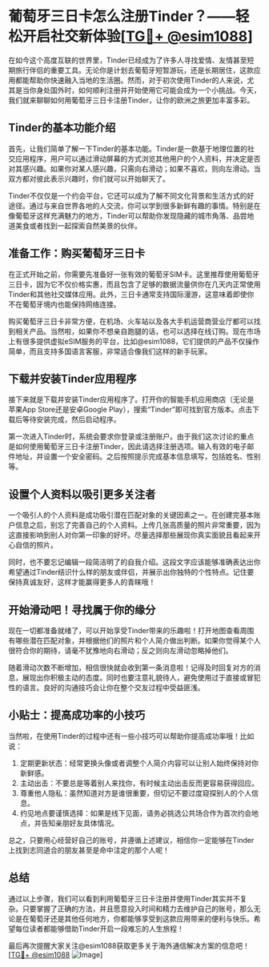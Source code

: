 # 葡萄牙三日卡怎么注册Tinder？——轻松开启社交新体验[[TG💪+ @esim1088](https://t.me/s/esim1088)]

在如今这个高度互联的世界里，Tinder已经成为了许多人寻找爱情、友情甚至短期旅行伴侣的重要工具。无论你是计划去葡萄牙短暂游玩，还是长期居住，这款应用都能帮助你快速融入当地的生活圈。然而，对于初次使用Tinder的人来说，尤其是当你身处国外时，如何顺利注册并开始使用它可能会成为一个小挑战。今天，我们就来聊聊如何用葡萄牙三日卡注册Tinder，让你的欧洲之旅更加丰富多彩。

## Tinder的基本功能介绍

首先，让我们简单了解一下Tinder的基本功能。Tinder是一款基于地理位置的社交应用程序，用户可以通过滑动屏幕的方式浏览其他用户的个人资料，并决定是否对其感兴趣。如果你对某人感兴趣，只需向右滑动；如果不喜欢，则向左滑动。当双方都对彼此表示兴趣时，你们就可以开始聊天了。

Tinder不仅仅是一个约会平台，它还可以成为了解不同文化背景和生活方式的好途径。通过与来自世界各地的人交流，你可以学到很多新鲜有趣的事情。特别是在像葡萄牙这样充满魅力的地方，Tinder可以帮助你发现隐藏的城市角落、品尝地道美食或者找到一起探索自然美景的伙伴。

## 准备工作：购买葡萄牙三日卡

在正式开始之前，你需要先准备好一张有效的葡萄牙SIM卡。这里推荐使用葡萄牙三日卡，因为它不仅价格实惠，而且包含了足够的数据流量供你在几天内正常使用Tinder和其他社交媒体应用。此外，三日卡通常支持国际漫游，这意味着即使你不在葡萄牙境内也能保持网络连接。

购买葡萄牙三日卡非常方便，在机场、火车站以及各大手机运营商营业厅都可以找到相关产品。当然啦，如果你不想亲自跑腿的话，也可以选择在线订购。现在市场上有很多提供虚拟eSIM服务的平台，比如@esim1088，它们提供的产品不仅操作简单，而且支持多国语言客服，非常适合像我们这样的新手玩家。

## 下载并安装Tinder应用程序

接下来就是下载并安装Tinder应用程序了。打开你的智能手机应用商店（无论是苹果App Store还是安卓Google Play），搜索“Tinder”即可找到官方版本。点击下载后等待安装完成，然后启动程序。

第一次进入Tinder时，系统会要求你登录或注册账户。由于我们这次讨论的重点是如何使用葡萄牙三日卡注册Tinder，因此请选择注册选项。输入有效的电子邮件地址，并设置一个安全密码。之后按照提示完成基本信息填写，包括姓名、性别等。

## 设置个人资料以吸引更多关注者

一个吸引人的个人资料是成功吸引潜在匹配对象的关键因素之一。在创建完基本账户信息之后，别忘了完善自己的个人资料。上传几张高质量的照片非常重要，因为这直接影响到别人对你第一印象的好坏。尽量选择那些展现你真实面貌且看起来开心自信的照片。

同时，也不要忘记编辑一段简洁明了的自我介绍。这段文字应该能够准确表达出你希望通过Tinder结识什么样的朋友或伴侣，并展示出你独特的个性特点。记住要保持真诚友好，这样才能赢得更多人的青睐哦！

## 开始滑动吧！寻找属于你的缘分

现在一切都准备就绪了，可以开始享受Tinder带来的乐趣啦！打开地图查看周围有哪些潜在匹配对象，并根据他们的照片和个人简介做出判断。如果你觉得某个人很符合你的期待，请毫不犹豫地向右滑动；反之则向左滑动忽略掉他们。

随着滑动次数不断增加，相信很快就会收到第一条消息啦！记得及时回复对方的消息，展现出你积极主动的态度。同时也要注意礼貌待人，避免使用过于直接或冒犯性的语言。良好的沟通技巧会让你在整个交友过程中受益匪浅。

## 小贴士：提高成功率的小技巧

当然啦，在使用Tinder的过程中还有一些小技巧可以帮助你提高成功率哦！比如说：

1. 定期更新状态：经常更换头像或者调整个人简介内容可以让别人始终保持对你新鲜感。
2. 主动出击：不要总是等着别人来找你，有时候主动出击反而更容易获得回应。
3. 尊重他人隐私：虽然知道对方是谁很重要，但切记不要过度窥探别人的个人信息。
4. 约见地点要谨慎选择：如果是线下见面，请务必挑选公共场合作为首次约会地点，并告知亲朋好友具体情况。

总之，只要用心经营好自己的账号，并遵循上述建议，相信你一定能够在Tinder上找到志同道合的朋友甚至是命中注定的那个人呢！

## 总结

通过以上步骤，我们可以看到利用葡萄牙三日卡注册并使用Tinder其实并不复杂。只要掌握了正确的方法，并且愿意投入时间和精力去维护自己的账号，那么无论是在葡萄牙还是其他任何地方，你都能够享受到这款应用带来的便利与快乐。希望每位读者都能够借助Tinder开启一段难忘的人生旅程！

最后再次提醒大家关注@esim1088获取更多关于海外通信解决方案的信息吧！[[TG💪+ @esim1088](https://t.me/s/esim1088) ![Image](https://i.postimg.cc/4NQfJmqS/Snipaste-2025-05-13-00-14-12.png)]